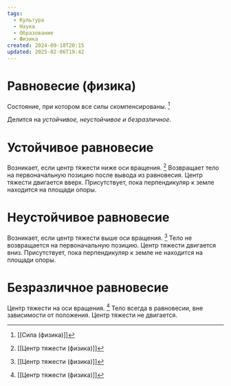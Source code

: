 ```yaml
---
tags:
  - Культура
  - Наука
  - Образование
  - Физика
created: 2024-09-18T20:15
updated: 2025-02-06T19:42
---
```

# Равновесие (физика)

Состояние, при котором все силы скомпенсированы. [^1]

Делится на *устойчивое, неустойчивое и безразличное*.

# Устойчивое равновесие
Возникает, если центр тяжести ниже оси вращения. [^2]
Возвращает тело на первоначальную позицию после вывода из равновесия.
Центр тяжести двигается вверх.
Присутствует, пока перпендикуляр к земле находится на площади опоры.


# Неустойчивое равновесие
Возникает, если центр тяжести выше оси вращения. [^2]
Тело не возвращается на первоначальную позицию.
Центр тяжести двигается вниз.
Присутствует, пока перпендикуляр к земле не находится на площади опоры.



# Безразличное равновесие
Центр тяжести на оси вращения. [^2]
Тело всегда в равновесии, вне зависимости от положения.
Центр тяжести не двигается.


[^1]: [[Сила (физика)]]
[^2]: [[Центр тяжести (физика)]]